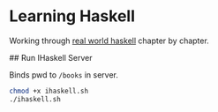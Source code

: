 # Learning Haskell

Working through [real world haskell](http://book.realworldhaskell.org/) chapter by chapter.


## Run IHaskell Server

Binds pwd to `/books` in server. 

```bash
chmod +x ihaskell.sh
./ihaskell.sh
```
